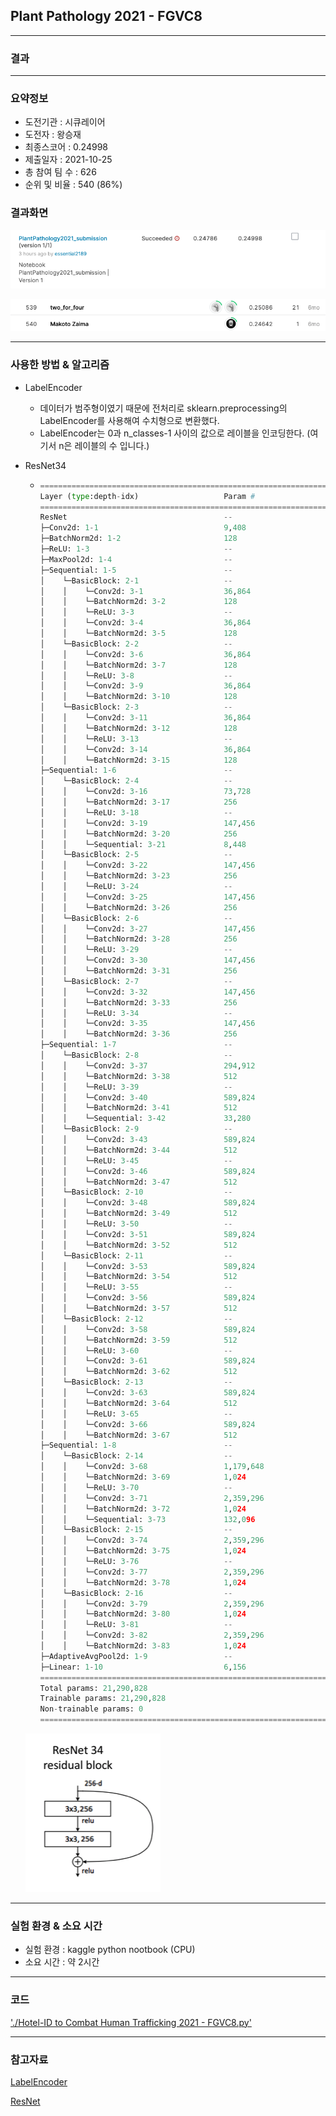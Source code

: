 ## Plant Pathology 2021 - FGVC8

------------

### 결과

----------------

### 요약정보

* 도전기관 : 시큐레이어
* 도전자 : 왕승재
* 최종스코어 : 0.24998
* 제출일자 : 2021-10-25
* 총 참여 팀 수 : 626
* 순위 및 비율 : 540 (86%)

### 결과화면

![결과](screanshot/score.png)

![결과](screanshot/leaderboard.png)

----------

### 사용한 방법 & 알고리즘

* LabelEncoder

  * 데이터가 범주형이였기 때문에 전처리로 sklearn.preprocessing의 LabelEncoder를 사용해여 수치형으로 변환했다.
  * LabelEncoder는 0과 n_classes-1 사이의 값으로 레이블을 인코딩한다. (여기서 n은 레이블의 수 입니다.)

* ResNet34

  * ```python
    =================================================================
    Layer (type:depth-idx)                   Param #
    =================================================================
    ResNet                                   --
    ├─Conv2d: 1-1                            9,408
    ├─BatchNorm2d: 1-2                       128
    ├─ReLU: 1-3                              --
    ├─MaxPool2d: 1-4                         --
    ├─Sequential: 1-5                        --
    │    └─BasicBlock: 2-1                   --
    │    │    └─Conv2d: 3-1                  36,864
    │    │    └─BatchNorm2d: 3-2             128
    │    │    └─ReLU: 3-3                    --
    │    │    └─Conv2d: 3-4                  36,864
    │    │    └─BatchNorm2d: 3-5             128
    │    └─BasicBlock: 2-2                   --
    │    │    └─Conv2d: 3-6                  36,864
    │    │    └─BatchNorm2d: 3-7             128
    │    │    └─ReLU: 3-8                    --
    │    │    └─Conv2d: 3-9                  36,864
    │    │    └─BatchNorm2d: 3-10            128
    │    └─BasicBlock: 2-3                   --
    │    │    └─Conv2d: 3-11                 36,864
    │    │    └─BatchNorm2d: 3-12            128
    │    │    └─ReLU: 3-13                   --
    │    │    └─Conv2d: 3-14                 36,864
    │    │    └─BatchNorm2d: 3-15            128
    ├─Sequential: 1-6                        --
    │    └─BasicBlock: 2-4                   --
    │    │    └─Conv2d: 3-16                 73,728
    │    │    └─BatchNorm2d: 3-17            256
    │    │    └─ReLU: 3-18                   --
    │    │    └─Conv2d: 3-19                 147,456
    │    │    └─BatchNorm2d: 3-20            256
    │    │    └─Sequential: 3-21             8,448
    │    └─BasicBlock: 2-5                   --
    │    │    └─Conv2d: 3-22                 147,456
    │    │    └─BatchNorm2d: 3-23            256
    │    │    └─ReLU: 3-24                   --
    │    │    └─Conv2d: 3-25                 147,456
    │    │    └─BatchNorm2d: 3-26            256
    │    └─BasicBlock: 2-6                   --
    │    │    └─Conv2d: 3-27                 147,456
    │    │    └─BatchNorm2d: 3-28            256
    │    │    └─ReLU: 3-29                   --
    │    │    └─Conv2d: 3-30                 147,456
    │    │    └─BatchNorm2d: 3-31            256
    │    └─BasicBlock: 2-7                   --
    │    │    └─Conv2d: 3-32                 147,456
    │    │    └─BatchNorm2d: 3-33            256
    │    │    └─ReLU: 3-34                   --
    │    │    └─Conv2d: 3-35                 147,456
    │    │    └─BatchNorm2d: 3-36            256
    ├─Sequential: 1-7                        --
    │    └─BasicBlock: 2-8                   --
    │    │    └─Conv2d: 3-37                 294,912
    │    │    └─BatchNorm2d: 3-38            512
    │    │    └─ReLU: 3-39                   --
    │    │    └─Conv2d: 3-40                 589,824
    │    │    └─BatchNorm2d: 3-41            512
    │    │    └─Sequential: 3-42             33,280
    │    └─BasicBlock: 2-9                   --
    │    │    └─Conv2d: 3-43                 589,824
    │    │    └─BatchNorm2d: 3-44            512
    │    │    └─ReLU: 3-45                   --
    │    │    └─Conv2d: 3-46                 589,824
    │    │    └─BatchNorm2d: 3-47            512
    │    └─BasicBlock: 2-10                  --
    │    │    └─Conv2d: 3-48                 589,824
    │    │    └─BatchNorm2d: 3-49            512
    │    │    └─ReLU: 3-50                   --
    │    │    └─Conv2d: 3-51                 589,824
    │    │    └─BatchNorm2d: 3-52            512
    │    └─BasicBlock: 2-11                  --
    │    │    └─Conv2d: 3-53                 589,824
    │    │    └─BatchNorm2d: 3-54            512
    │    │    └─ReLU: 3-55                   --
    │    │    └─Conv2d: 3-56                 589,824
    │    │    └─BatchNorm2d: 3-57            512
    │    └─BasicBlock: 2-12                  --
    │    │    └─Conv2d: 3-58                 589,824
    │    │    └─BatchNorm2d: 3-59            512
    │    │    └─ReLU: 3-60                   --
    │    │    └─Conv2d: 3-61                 589,824
    │    │    └─BatchNorm2d: 3-62            512
    │    └─BasicBlock: 2-13                  --
    │    │    └─Conv2d: 3-63                 589,824
    │    │    └─BatchNorm2d: 3-64            512
    │    │    └─ReLU: 3-65                   --
    │    │    └─Conv2d: 3-66                 589,824
    │    │    └─BatchNorm2d: 3-67            512
    ├─Sequential: 1-8                        --
    │    └─BasicBlock: 2-14                  --
    │    │    └─Conv2d: 3-68                 1,179,648
    │    │    └─BatchNorm2d: 3-69            1,024
    │    │    └─ReLU: 3-70                   --
    │    │    └─Conv2d: 3-71                 2,359,296
    │    │    └─BatchNorm2d: 3-72            1,024
    │    │    └─Sequential: 3-73             132,096
    │    └─BasicBlock: 2-15                  --
    │    │    └─Conv2d: 3-74                 2,359,296
    │    │    └─BatchNorm2d: 3-75            1,024
    │    │    └─ReLU: 3-76                   --
    │    │    └─Conv2d: 3-77                 2,359,296
    │    │    └─BatchNorm2d: 3-78            1,024
    │    └─BasicBlock: 2-16                  --
    │    │    └─Conv2d: 3-79                 2,359,296
    │    │    └─BatchNorm2d: 3-80            1,024
    │    │    └─ReLU: 3-81                   --
    │    │    └─Conv2d: 3-82                 2,359,296
    │    │    └─BatchNorm2d: 3-83            1,024
    ├─AdaptiveAvgPool2d: 1-9                 --
    ├─Linear: 1-10                           6,156
    =================================================================
    Total params: 21,290,828
    Trainable params: 21,290,828
    Non-trainable params: 0
    =================================================================
    ```

  ![model](screanshot/model.png)

-------------

### 실험 환경 & 소요 시간

* 실험 환경 : kaggle python nootbook (CPU)
* 소요 시간 : 약 2시간

-----------

### 코드

['./Hotel-ID to Combat Human Trafficking 2021 - FGVC8.py'](https://github.com/essential2189/ML_study/blob/main/kaggle/Hotel-ID%20to%20Combat%20Human%20Trafficking%202021%20-%20FGVC8/Hotel-ID%20to%20Combat%20Human%20Trafficking%202021%20-%20FGVC8.py)

-----------

### 참고자료

[LabelEncoder](https://scikit-learn.org/stable/modules/generated/sklearn.preprocessing.LabelEncoder.html)

[ResNet](https://pytorch.org/hub/pytorch_vision_resnet/)

